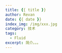 ```yaml
---
title: {{ title }}
author: Revan
date: {{ date }}
index_img: /img/xxx.jpg
category: 技术
tags:
  - Fluid
excerpt: 简介。。。
---
```

